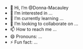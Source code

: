 - 👋 Hi, I’m @Donna-Macauley
- 👀 I’m interested in ...
- 🌱 I’m currently learning ...
- 💞️ I’m looking to collaborate on ...
- 📫 How to reach me ...
- 😄 Pronouns: ...
- ⚡ Fun fact: ...

<!---
Donna-Macauley/Donna-Macauley is a ✨ special ✨ repository because its `README.md` (this file) appears on your GitHub profile.
You can click the Preview link to take a look at your changes.
--->
